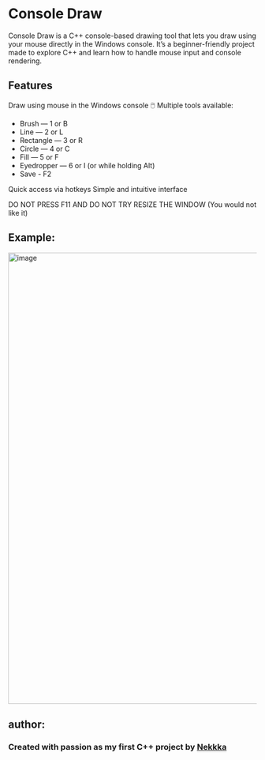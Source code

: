 # Console Draw

Console Draw is a C++ console-based drawing tool that lets you draw using your mouse directly in the Windows console.
It’s a beginner-friendly project made to explore C++ and learn how to handle mouse input and console rendering.

  ## Features

Draw using mouse in the Windows console 🖱️
Multiple tools available:

-  Brush — 1 or B 
-  Line — 2 or L
-  Rectangle — 3 or R
-  Circle — 4 or C
-  Fill — 5 or F
-  Eyedropper — 6 or I (or while holding Alt)
-  Save - F2

Quick access via hotkeys
Simple and intuitive interface

DO NOT PRESS F11 AND DO NOT TRY RESIZE THE WINDOW (You would not like it)

## Example:

<img width="1200" height="914" alt="image" src="https://github.com/user-attachments/assets/9e3b8a08-bd98-4fe6-b104-d918df9d674e" />

## author:

### Created with passion as my first C++ project by [Nekkka](https://github.com/Nekkkka)
